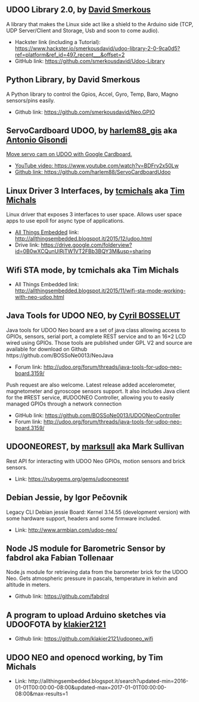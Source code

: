 <h2>UDOO Library 2.0, by <a href="https://www.hackster.io/smerkousdavid" target="_blank">David Smerkous</a></h2>
A library that makes the Linux side act like a shield to the Arduino side (TCP, UDP Server/Client and Storage, Usb and soon to come audio).
<ul><li>Hackster link (including a Tutorial): <a href="https://www.hackster.io/smerkousdavid/udoo-library-2-0-9ca0d5?ref=platform&ref_id=497_recent___&offset=2
" target="_blank">https://www.hackster.io/smerkousdavid/udoo-library-2-0-9ca0d5?ref=platform&ref_id=497_recent___&offset=2</a></li>
<li>GitHub link: <a href="https://github.com/smerkousdavid/Udoo-Library" target="_blank">https://github.com/smerkousdavid/Udoo-Library</a></li></ul>

<h2>Python Library, by David Smerkous</h2>
A Python library to control the Gpios, Accel, Gyro, Temp, Baro, Magno sensors/pins easily.
<ul><li>Github link: <a href="https://github.com/smerkousdavid/Neo.GPIO" target="_blank">https://github.com/smerkousdavid/Neo.GPIO</a></li></ul>

<h2>ServoCardboard UDOO, by <a href="https://twitter.com/harlem88_gis" target="_blank">harlem88_gis</a> aka <a href="https://www.hackster.io/harlem88" target="_blank">Antonio Gisondi</h2>
Move servo cam on UDOO with Google Cardboard.
<ul><li>YouTube video: <a href="https://www.youtube.com/watch?v=BDFrv2x50Lw" target="_blank">https://www.youtube.com/watch?v=BDFrv2x50Lw</li>
<li>Github link: <a href="https://github.com/harlem88/ServoCardboardUdoo" target="_blank">https://github.com/harlem88/ServoCardboardUdoo</a></li></ul>

<h2>Linux Driver 3 Interfaces, by <a href="http://udoo.org/forum/members/tcmichals.37111/" target="_blank">tcmichals</a> aka <a href="https://plus.google.com/111340284289449817690" target="_blank">Tim Michals</a></h2>
Linux‬ driver that exposes 3 interfaces to user space. Allows user space apps to use epoll for async type of applications.
<ul><li><a href="http://allthingsembedded.blogspot.it/" target="_blank">All Things Embedded</a> link: <a href="http://allthingsembedded.blogspot.it/2015/12/udoo.html
" target="_blank">http://allthingsembedded.blogspot.it/2015/12/udoo.html</a></li>
<li>Drive link: <a href="https://drive.google.com/folderview?id=0B0wXCQunUlRjTW1VT2FBb3BQY3M&usp=sharing" target="_blank">https://drive.google.com/folderview?id=0B0wXCQunUlRjTW1VT2FBb3BQY3M&usp=sharing</a></li></ul>

<h2>Wifi STA mode, by tcmichals aka Tim Michals</h2>
<ul><li>All Things Embedded link: <a href="http://allthingsembedded.blogspot.it/2015/11/wifi-sta-mode-working-with-neo-udoo.html" target="_blank">http://allthingsembedded.blogspot.it/2015/11/wifi-sta-mode-working-with-neo-udoo.html</a></li></ul>

<h2>Java Tools for UDOO NEO, by <a href="http://udoo.org/forum/members/cyril-bosselut.37673/" target="_blank">Cyril BOSSELUT</a></h2>
Java tools for UDOO Neo board are a set of java class allowing access to GPIOs, sensors, serial port, a complete REST service and to an 16×2 LCD wired using GPIOs.
Those tools are published under GPL V2 and source are available for download on Github https://github.com/BOSSoNe0013/NeoJava
<ul><li>Forum link: <a href="http://udoo.org/forum/threads/java-tools-for-udoo-neo-board.3159/" target="_blank">http://udoo.org/forum/threads/java-tools-for-udoo-neo-board.3159/</a></li></ul>
Push request are also welcome.
Latest release added accelerometer, magnetometer and gyroscope sensors support.
It also includes Java‬ client for the ‪#‎REST‬ service, ‪#‎UDOONEO‬ Controller, allowing you to easily managed GPIOs through a network connection
<ul><li>GitHub link: <a href="https://github.com/BOSSoNe0013/UDOONeoController" target="_blank">https://github.com/BOSSoNe0013/UDOONeoController</a></li>
<li>Forum link: <a href="http://udoo.org/forum/threads/java-tools-for-udoo-neo-board.3159/" target="_blank">http://udoo.org/forum/threads/java-tools-for-udoo-neo-board.3159/</a></li></ul>

<h2>UDOONEOREST, by <a href="http://udoo.org/forum/members/marksull.37896/" target="_blank">marksull</a> aka Mark Sullivan</h2>
Rest API for interacting with UDOO Neo GPIOs, motion sensors and brick sensors.
<ul><li>Link: <a href="https://rubygems.org/gems/udooneorest" target="_blank">https://rubygems.org/gems/udooneorest</a></li></ul>

<h2>Debian Jessie, by Igor Pečovnik</h2>
Legacy
CLI
Debian jessie
Board: Kernel 3.14.55 (development version) with some hardware support, headers and some firmware included.
<ul><li>Link: <a href="http://www.armbian.com/udoo-neo/" target="_blank">http://www.armbian.com/udoo-neo/</a></li></ul>

<h2>Node JS module for Barometric Sensor by fabdrol aka Fabian Tollenaar</h2>
Node.js module for retrieving data from the barometer brick for the UDOO Neo. Gets atmospheric pressure in pascals, temperature in kelvin and altitude in meters.
<ul><li>Github link: <a href="https://github.com/fabdrol" target="_blank">https://github.com/fabdrol</a></li></ul>

<h2>A program to upload Arduino sketches via UDOOFOTA by <a href="http://www.udoo.org/forum/members/klakier2121.37880/" target="_blank">klakier2121</a></h2>
<ul><li>Github link: <a href="https://github.com/klakier2121/udooneo_wifi" target="_blank">https://github.com/klakier2121/udooneo_wifi</a></li></ul>

<h2>UDOO NEO and openocd working, by Tim Michals</h2>
<ul><li>Link: http://allthingsembedded.blogspot.it/search?updated-min=2016-01-01T00:00:00-08:00&updated-max=2017-01-01T00:00:00-08:00&max-results=1</li></ul>
